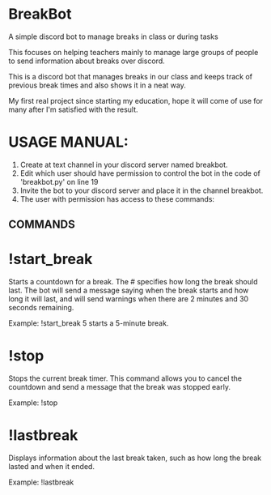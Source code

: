 # BreakBot #
A simple discord bot to manage breaks in class or during tasks

This focuses on helping teachers mainly to manage large groups of people to send information about breaks over discord.

This is a discord bot that manages breaks in our class and keeps track of previous break times and also shows it in a neat way.

My first real project since starting my education, hope it will come of use for many after I'm satisfied with the result.

# USAGE MANUAL:

1. Create at text channel in your discord server named breakbot.
2. Edit which user should have permission to control the bot in the code of 'breakbot.py' on line 19
3. Invite the bot to your discord server and place it in the channel breakbot.
4. The user with permission has access to these commands:

## COMMANDS

# !start_break #

Starts a countdown for a break. The # specifies how long the break should last.
The bot will send a message saying when the break starts and how long it will last, and will send warnings when there are 2 minutes and 30 seconds remaining.

Example: !start_break 5 starts a 5-minute break.

# !stop

Stops the current break timer.
This command allows you to cancel the countdown and send a message that the break was stopped early.

Example: !stop


# !lastbreak

Displays information about the last break taken, such as how long the break lasted and when it ended.

Example: !lastbreak




